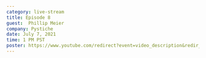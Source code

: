 ```yaml
---
category: live-stream
title: Episode 8
guest:  Phillip Meier
company: Pystiche
date: July 7, 2021
time: 1 PM PST
poster: https://www.youtube.com/redirect?event=video_description&redir_token=QUFFLUhqbDB6Z1VhLUZqWngyT1ZHQXRuaEtnVjV6WkRQd3xBQ3Jtc0tsN0IxU1VfRW9aOExIYXBrNTAxWklxbWw5WnZiTXpyLUxPamcyT2NrUFpNYXF4Z1pNLWJndFEzR2FsMjBRY1lzQlo1Z1prYjFqZ1hsZFFZVjRnOFRma0ZMUWxsMUF6VHBtMjNHMUFsZjZpOGJPY1BoNA&q=https%3A%2F%2Fassets.pytorch.org%2Fpted2021%2Fposters%2FD7.png
---
```


